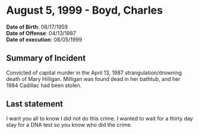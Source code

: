 # August 5, 1999 - Boyd, Charles

**Date of Birth**: 08/17/1959<br/>
**Date of Offense**: 04/13/1987<br/>
**Date of execution**: 08/05/1999<br/>

## Summary of Incident
Convicted of capital murder in the April 13, 1987 strangulation/drowning death of Mary Hilligan. Milligan was found dead in her bathtub, and her 1984 Cadillac had been stolen.

## Last statement
I want you all to know I did not do this crime. I wanted to wait for a thirty day stay for a DNA test so you know who did the crime.